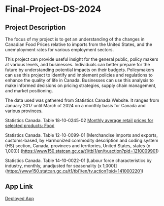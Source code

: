 # Final-Project-DS-2024

## Project Description

The focus of my project is to get an understanding of the changes in Canadian Food Prices relative to imports from the United States, and the unemployment rates for various employment sectors. 

This project can provide useful insight for the general public, policy makers at various levels, and businesses. Individuals can better prepare for the future by understanding potential impacts on their budgets. Policymakers can use this project to identify and implement policies and regulations to enhance the quality of life in Canada. Businesses can use this analysis to make informed decisions on pricing strategies, supply chain management, and market positioning.

The data used was gathered from Statistics Canada Website.  It ranges from January 2017 until March of 2024 on a monthly basis for Canada and various provinces.

Statistics Canada. Table 18-10-0245-02  [Monthly average retail prices for selected products: Food](https://www150.statcan.gc.ca/t1/tbl1/en/tv.action?pid=1810024502)

Statistics Canada. Table 12-10-0099-01  [Merchandise imports and exports, customs-based, by Harmonized commodity description and coding system (HS) section, Canada, provinces and territories, United States, states (x 1,000)] (https://www150.statcan.gc.ca/t1/tbl1/en/tv.action?pid=1210009901)

Statistics Canada. Table 14-10-0022-01  [Labour force characteristics by industry, monthly, unadjusted for seasonality (x 1,000)] (https://www150.statcan.gc.ca/t1/tbl1/en/tv.action?pid=1410002201)

## App Link
[Deployed App](https://final-project-ds-2024-food-prices.streamlit.app/)
  
